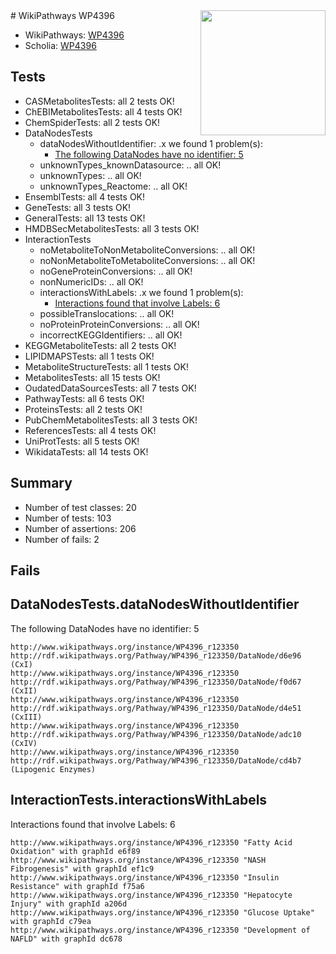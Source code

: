 <img style="float: right; width: 200px" src="https://upload.wikimedia.org/wikipedia/commons/thumb/8/83/Wplogo_with_text_500.png/640px-Wplogo_with_text_500.png" />
# WikiPathways WP4396

* WikiPathways: [WP4396](https://new.wikipathways.org/pathways/WP4396)
* Scholia: [WP4396](https://scholia.toolforge.org/wikipathways/WP4396)
## Tests
* CASMetabolitesTests: all 2 tests OK!
* ChEBIMetabolitesTests: all 4 tests OK!
* ChemSpiderTests: all 2 tests OK!
* DataNodesTests
    * dataNodesWithoutIdentifier: .x we found 1 problem(s):
        * [The following DataNodes have no identifier: 5](#d2d32fa4)
    * unknownTypes_knownDatasource: .. all OK!
    * unknownTypes: .. all OK!
    * unknownTypes_Reactome: .. all OK!
* EnsemblTests: all 4 tests OK!
* GeneTests: all 3 tests OK!
* GeneralTests: all 13 tests OK!
* HMDBSecMetabolitesTests: all 3 tests OK!
* InteractionTests
    * noMetaboliteToNonMetaboliteConversions: .. all OK!
    * noNonMetaboliteToMetaboliteConversions: .. all OK!
    * noGeneProteinConversions: .. all OK!
    * nonNumericIDs: .. all OK!
    * interactionsWithLabels: .x we found 1 problem(s):
        * [Interactions found that involve Labels: 6](#630d267d)
    * possibleTranslocations: .. all OK!
    * noProteinProteinConversions: .. all OK!
    * incorrectKEGGIdentifiers: .. all OK!
* KEGGMetaboliteTests: all 2 tests OK!
* LIPIDMAPSTests: all 1 tests OK!
* MetaboliteStructureTests: all 1 tests OK!
* MetabolitesTests: all 15 tests OK!
* OudatedDataSourcesTests: all 7 tests OK!
* PathwayTests: all 6 tests OK!
* ProteinsTests: all 2 tests OK!
* PubChemMetabolitesTests: all 3 tests OK!
* ReferencesTests: all 4 tests OK!
* UniProtTests: all 5 tests OK!
* WikidataTests: all 14 tests OK!


## Summary

* Number of test classes: 20
* Number of tests: 103
* Number of assertions: 206
* Number of fails: 2

## Fails

<a name="d2d32fa4" />

## DataNodesTests.dataNodesWithoutIdentifier

The following DataNodes have no identifier: 5
```
http://www.wikipathways.org/instance/WP4396_r123350 http://rdf.wikipathways.org/Pathway/WP4396_r123350/DataNode/d6e96 (CxI)
http://www.wikipathways.org/instance/WP4396_r123350 http://rdf.wikipathways.org/Pathway/WP4396_r123350/DataNode/f0d67 (CxII)
http://www.wikipathways.org/instance/WP4396_r123350 http://rdf.wikipathways.org/Pathway/WP4396_r123350/DataNode/d4e51 (CxIII)
http://www.wikipathways.org/instance/WP4396_r123350 http://rdf.wikipathways.org/Pathway/WP4396_r123350/DataNode/adc10 (CxIV)
http://www.wikipathways.org/instance/WP4396_r123350 http://rdf.wikipathways.org/Pathway/WP4396_r123350/DataNode/cd4b7 (Lipogenic Enzymes)
```

<a name="630d267d" />

## InteractionTests.interactionsWithLabels

Interactions found that involve Labels: 6
```
http://www.wikipathways.org/instance/WP4396_r123350 "Fatty Acid Oxidation" with graphId e6f89
http://www.wikipathways.org/instance/WP4396_r123350 "NASH
Fibrogenesis" with graphId ef1c9
http://www.wikipathways.org/instance/WP4396_r123350 "Insulin Resistance" with graphId f75a6
http://www.wikipathways.org/instance/WP4396_r123350 "Hepatocyte Injury" with graphId a206d
http://www.wikipathways.org/instance/WP4396_r123350 "Glucose Uptake" with graphId c79ea
http://www.wikipathways.org/instance/WP4396_r123350 "Development of NAFLD" with graphId dc678
```


